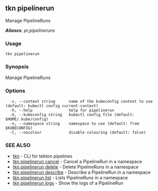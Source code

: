 ## tkn pipelinerun

Manage PipelineRuns

***Aliases**: pr,pipelineruns*

### Usage

```
tkn pipelinerun
```

### Synopsis

Manage PipelineRuns

### Options

```
  -c, --context string      name of the kubeconfig context to use (default: kubectl config current-context)
  -h, --help                help for pipelinerun
  -k, --kubeconfig string   kubectl config file (default: $HOME/.kube/config)
  -n, --namespace string    namespace to use (default: from $KUBECONFIG)
  -C, --nocolour            disable colouring (default: false)
```

### SEE ALSO

* [tkn](tkn.md)	 - CLI for tekton pipelines
* [tkn pipelinerun cancel](tkn_pipelinerun_cancel.md)	 - Cancel a PipelineRun in a namespace
* [tkn pipelinerun delete](tkn_pipelinerun_delete.md)	 - Delete PipelineRuns in a namespace
* [tkn pipelinerun describe](tkn_pipelinerun_describe.md)	 - Describe a PipelineRun in a namespace
* [tkn pipelinerun list](tkn_pipelinerun_list.md)	 - Lists PipelineRuns in a namespace
* [tkn pipelinerun logs](tkn_pipelinerun_logs.md)	 - Show the logs of a PipelineRun

